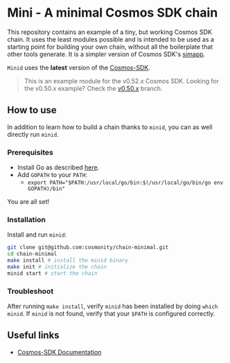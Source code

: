 # Mini - A minimal Cosmos SDK chain

This repository contains an example of a tiny, but working Cosmos SDK chain.
It uses the least modules possible and is intended to be used as a starting point for building your own chain, without all the boilerplate that other tools generate. It is a simpler version of Cosmos SDK's [simapp](https://github.com/cosmos/cosmos-sdk/tree/main/simapp).

`Minid` uses the **latest** version of the [Cosmos-SDK](https://github.com/cosmos/cosmos-sdk).

> This is an example module for the v0.52.x Cosmos SDK. Looking for the v0.50.x example? Check the [v0.50.x](https://github.com/cosmonity/chain-minimal/tree/v0.50.x) branch.

## How to use

In addition to learn how to build a chain thanks to `minid`, you can as well directly run `minid`.

### Prerequisites

* Install Go as described [here](https://go.dev/doc/install).
* Add `GOPATH` to your `PATH`:
  * `export PATH="$PATH:/usr/local/go/bin:$(/usr/local/go/bin/go env GOPATH)/bin"`

You are all set!

### Installation

Install and run `minid`:

```sh
git clone git@github.com:cosmonity/chain-minimal.git
cd chain-minimal
make install # install the minid binary
make init # initialize the chain
minid start # start the chain
```

### Troubleshoot

After running `make install`, verify `minid` has been installed by doing `which minid`.
If `minid` is not found, verify that your `$PATH` is configured correctly.

## Useful links

* [Cosmos-SDK Documentation](https://docs.cosmos.network/)
